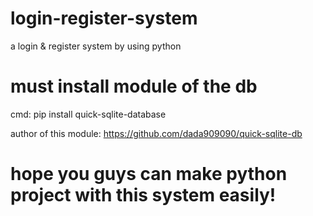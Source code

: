 # login-register-system
a login &amp; register system by using python 

# must install module of the db 

cmd: pip install quick-sqlite-database

author of this module: https://github.com/dada909090/quick-sqlite-db

# hope you guys can make python project with this system easily!
